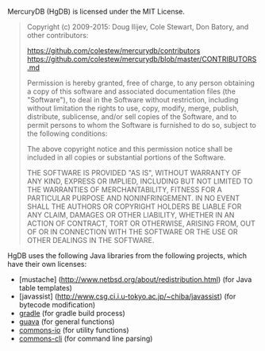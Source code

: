 MercuryDB (HgDB) is licensed under the MIT License. 

> Copyright (c) 2009-2015: Doug Ilijev, Cole Stewart, Don Batory,
> and other contributors:
>
> https://github.com/colestew/mercurydb/contributors
> https://github.com/colestew/mercurydb/blob/master/CONTRIBUTORS.md
>
> Permission is hereby granted, free of charge, to any person obtaining
> a copy of this software and associated documentation files (the
> "Software"), to deal in the Software without restriction, including
> without limitation the rights to use, copy, modify, merge, publish,
> distribute, sublicense, and/or sell copies of the Software, and to
> permit persons to whom the Software is furnished to do so, subject to
> the following conditions:
>
> The above copyright notice and this permission notice shall be
> included in all copies or substantial portions of the Software.
>
> THE SOFTWARE IS PROVIDED "AS IS", WITHOUT WARRANTY OF ANY KIND,
> EXPRESS OR IMPLIED, INCLUDING BUT NOT LIMITED TO THE WARRANTIES OF
> MERCHANTABILITY, FITNESS FOR A PARTICULAR PURPOSE AND
> NONINFRINGEMENT. IN NO EVENT SHALL THE AUTHORS OR COPYRIGHT HOLDERS BE
> LIABLE FOR ANY CLAIM, DAMAGES OR OTHER LIABILITY, WHETHER IN AN ACTION
> OF CONTRACT, TORT OR OTHERWISE, ARISING FROM, OUT OF OR IN CONNECTION
> WITH THE SOFTWARE OR THE USE OR OTHER DEALINGS IN THE SOFTWARE.

HgDB uses the following Java libraries from the following projects, which have their own licenses:

- [mustache] (http://www.netbsd.org/about/redistribution.html) (for Java table templates)
- [javassist] (http://www.csg.ci.i.u-tokyo.ac.jp/~chiba/javassist) (for bytecode modification)
- [gradle](https://www.gradle.org/) (for gradle build process)
- [guava](https://github.com/google/guava) (for general functions)
- [commons-io](http://commons.apache.org/proper/commons-io) (for utility functions)
- [commons-cli](http://commons.apache.org/proper/commons-cli) (for command line parsing)

